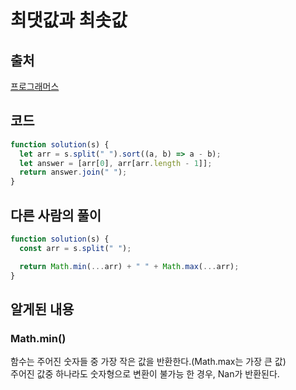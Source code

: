 # 최댓값과 최솟값

## 출처

[프로그래머스](https://school.programmers.co.kr/learn/courses/30/lessons/12939)

## 코드

```javascript
function solution(s) {
  let arr = s.split(" ").sort((a, b) => a - b);
  let answer = [arr[0], arr[arr.length - 1]];
  return answer.join(" ");
}
```

## 다른 사람의 풀이

```javascript
function solution(s) {
  const arr = s.split(" ");

  return Math.min(...arr) + " " + Math.max(...arr);
}
```

## 알게된 내용

### Math.min()

함수는 주어진 숫자들 중 가장 작은 값을 반환한다.(Math.max는 가장 큰 값)<br />
주어진 값중 하나라도 숫자형으로 변환이 불가능 한 경우, Nan가 반환된다.
